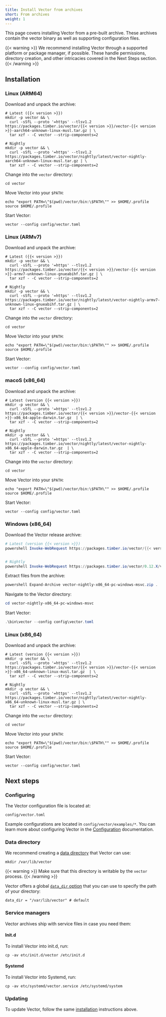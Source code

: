 ```yaml
---
title: Install Vector from archives
short: From archives
weight: 1
---
```


This page covers installing Vector from a pre-built archive. These archives contain the vector binary as well as supporting configuration files.

{{< warning >}}
We recommend installing Vector through a supported platform or package manager, if possible. These handle permissions, directory creation, and other intricacies covered in the Next Steps section.
{{< /warning >}}

## Installation

### Linux (ARM64)

Download and unpack the archive:

```shell
# Latest ({{< version >}})
mkdir -p vector && \
  curl -sSfL --proto '=https' --tlsv1.2 https://packages.timber.io/vector/{{< version >}}/vector-{{< version >}}-aarch64-unknown-linux-musl.tar.gz | \
  tar xzf - -C vector --strip-components=2

# Nightly
mkdir -p vector && \
  curl -sSfL --proto '=https' --tlsv1.2 https://packages.timber.io/vector/nightly/latest/vector-nightly-aarch64-unknown-linux-musl.tar.gz | \
  tar xzf - -C vector --strip-components=2
```

Change into the `vector` directory:

```shell
cd vector
```

Move Vector into your `$PATH`:

```shell
echo "export PATH=\"$(pwd)/vector/bin:\$PATH\"" >> $HOME/.profile
source $HOME/.profile
```

Start Vector:

```shell
vector --config config/vector.toml
```

### Linux (ARMv7)

Download and unpack the archive:

```shell
# Latest ({{< version >}})
mkdir -p vector && \
  curl -sSfL --proto '=https' --tlsv1.2 https://packages.timber.io/vector/{{< version >}}/vector-{{< version >}}-armv7-unknown-linux-gnueabihf.tar.gz | \
  tar xzf - -C vector --strip-components=2

# Nightly
mkdir -p vector && \
  curl -sSfL --proto '=https' --tlsv1.2 https://packages.timber.io/vector/nightly/latest/vector-nightly-armv7-unknown-linux-gnueabihf.tar.gz | \
  tar xzf - -C vector --strip-components=2
```

Change into the `vector` directory:

```shell
cd vector
```

Move Vector into your `$PATH`:

```shell
echo "export PATH=\"$(pwd)/vector/bin:\$PATH\"" >> $HOME/.profile
source $HOME/.profile
```

Start Vector:

```shell
vector --config config/vector.toml
```

### macoS (x86_64)

Download and unpack the archive:

```shell
# Latest (version {{< version >}})
mkdir -p vector && \
  curl -sSfL --proto '=https' --tlsv1.2 https://packages.timber.io/vector/{{< version >}}/vector-{{< version >}}-x86_64-apple-darwin.tar.gz  | \
  tar xzf - -C vector --strip-components=2

# Nightly
mkdir -p vector && \
  curl -sSfL --proto '=https' --tlsv1.2 https://packages.timber.io/vector/nightly/latest/vector-nightly-x86_64-apple-darwin.tar.gz  | \
  tar xzf - -C vector --strip-components=2
```

Change into the `vector` directory:

```shell
cd vector
```

Move Vector into your `$PATH`:

```shell
echo "export PATH=\"$(pwd)/vector/bin:\$PATH\"" >> $HOME/.profile
source $HOME/.profile
```

Start Vector:

```shell
vector --config config/vector.toml
```

### Windows (x86_64)

Download the Vector release archive:

```powershell
# Latest (version {{< version >}})
powershell Invoke-WebRequest https://packages.timber.io/vector/{{< version >}}/vector-{{< version >}}-x86_64-pc-windows-msvc.zip -OutFile vector-{{< version >}}-x86_64-pc-windows-msvc.zip


# Nightly
powershell Invoke-WebRequest https://packages.timber.io/vector/0.12.X/vector-nightly-x86_64-pc-windows-msvc.zip -OutFile vector-nightly-x86_64-pc-windows-msvc.zip
```

Extract files from the archive:

```powershell
powershell Expand-Archive vector-nightly-x86_64-pc-windows-msvc.zip .
```

Navigate to the Vector directory:

```powershell
cd vector-nightly-x86_64-pc-windows-msvc
```

Start Vector:

```powershell
.\bin\vector --config config\vector.toml
```

### Linux (x86_64)

Download and unpack the archive:

```shell
# Latest (version {{< version >}})
mkdir -p vector && \
  curl -sSfL --proto '=https' --tlsv1.2 https://packages.timber.io/vector/{{< version >}}/vector-{{< version >}}-x86_64-unknown-linux-musl.tar.gz  | \
  tar xzf - -C vector --strip-components=2

# Nightly
mkdir -p vector && \
  curl -sSfL --proto '=https' --tlsv1.2 https://packages.timber.io/vector/nightly/latest/vector-nightly-x86_64-unknown-linux-musl.tar.gz | \
  tar xzf - -C vector --strip-components=2
```

Change into the `vector` directory:

```shell
cd vector
```

Move Vector into your `$PATH`:

```shell
echo "export PATH=\"$(pwd)/vector/bin:\$PATH\"" >> $HOME/.profile
source $HOME/.profile
```

Start Vector:

```shell
vector --config config/vector.toml
```

## Next steps

### Configuring

The Vector configuration file is located at:

```shell
config/vector.toml
```

Example configurations are located in `config/vector/examples/*`. You can learn more about configuring Vector in the [Configuration] documentation.

### Data directory

We recommend creating a [data directory][data_dir] that Vector can use:

```shell
mkdir /var/lib/vector
```

{{< warning >}}
Make sure that this directory is writable by the `vector` process.
{{< /warning >}}

Vector offers a global [`data_dir` option][data_dir] that you can use to specify the path of your directory:

```shell
data_dir = "/var/lib/vector" # default
```

### Service managers

Vector archives ship with service files in case you need them:

#### Init.d

To install Vector into init.d, run:

```shell
cp -av etc/init.d/vector /etc/init.d
```

#### Systemd

To install Vector into Systemd, run:

```shell
cp -av etc/systemd/vector.service /etc/systemd/system
```

### Updating

To update Vector, follow the same [installation](#installation) instructions above.

[configuration]: /docs/reference/configuration
[data_dir]: /docs/reference/configuration/global-options/#data_dir
